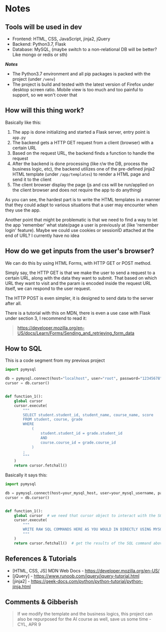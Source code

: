 # Notes

## Tools will be used in dev

* Frontend: HTML, CSS, JavaScript, jinja2, jQuery
* Backend: Python3.7, Flask
* Database: MySQL, (maybe switch to a non-relational DB will be better? Like mongo or redis or sth)

***Notes***
* The Python3.7 environment and all pip packages is packed with the project (under `/venv`)
* The project is build and tested with the latest version of Firefox under desktop screen ratio. Mobile view is too much and too painful to support, so we won't cover that


## How will this thing work?

Basically like this:

1. The app is done initializing and started a Flask server, entry point is `app.py`
2. The backend gets a HTTP GET request from a client (browser) with a certain URL
3. Based on the request URL, the backend finds a function to handle the request
4. After the backend is done processing (like r/w the DB, process the business logic, etc), the backend utilizes one of the pre-defined jinja2 HTML template (under `/app/templates`) to render a HTML page and send it to the client
5. The client browser display the page (js and css will be run/applied on the client browser and does not require the app to do anything)

As you can see, the hardest part is to write the HTML templates in a manner that they could adapt to various situations that a user may encounter when they use the app.

Another point that might be problematic is that we need to find a way to let the app 'remember' what state/page a user is previously at (like 'remember login' feature). Maybe we could use cookies or sessionID attached at the end of URL? I currently have no idea

## How do we get inputs from the user's browser?

We can do this by using HTML Forms, with HTTP GET or POST method.

Simply say, the HTTP GET is that we make the user to send a request to a certain URL, along with the data they want to submit. That based on which URL they want to visit and the param is encoded inside the request URL itself, we can respond to the user request.

The HTTP POST is even simpler, it is designed to send data to the server after all.

There is a tutorial with this on MDN, there is even a use case with Flask under section 3, I recommend to read it: 

> https://developer.mozilla.org/en-US/docs/Learn/Forms/Sending_and_retrieving_form_data

## How to SQL

This is a code segment from my previous project

```python
import pymysql

db = pymysql.connect(host="localhost", user="root", password="12345678", database="assignment_3_db")
cursor = db.cursor()


def function_1():
    global cursor
    cursor.execute(
        """
        SELECT student.student_id, student_name, course_name, score
        FROM student, course, grade
        WHERE
            (
                student.student_id = grade.student_id
                AND
                course.course_id = grade.course_id
            )
        ;
        """
    )
    return cursor.fetchall()

```

Basically it says this:

```python
import pymysql

db = pymysql.connect(host=your_mysql_host, user=your_mysql_username, password=your_password, database=which_db_you_wanna_use)
cursor = db.cursor()


def function_1():
    global cursor  # we need that cursor object to interact with the SQL database
    cursor.execute(
        """
        WRITE RAW SQL COMMANDS HERE AS YOU WOULD IN DIRECTLY USING MYSQL
        """
    )
    return cursor.fetchall()  # get the results of the SQL command above, you need to run this EVERY TIME you execute a chunk of SQL command or the results will pile up in the buffer

```

## References & Tutorials

* [HTML, CSS, JS] MDN Web Docs - https://developer.mozilla.org/en-US/
* [jQuery] - https://www.runoob.com/jquery/jquery-tutorial.html
* [jinja2] - https://geek-docs.com/python/python-tutorial/python-jinja.html


## Comments & Gibberish

> If we modify the template and the business logics, this project can also be repurposed for the AI course as well, save us some time - CYL, APR 9